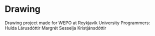 Drawing
=======

Drawing project made for WEPO at Reykjavík University
Programmers:
Hulda Lárusdóttir
Margrét Sesselja Kristjánsdóttir
